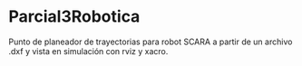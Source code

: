 # Parcial3Robotica
Punto de planeador de trayectorias para robot SCARA a partir de un archivo .dxf y vista en simulación con rviz y xacro.
